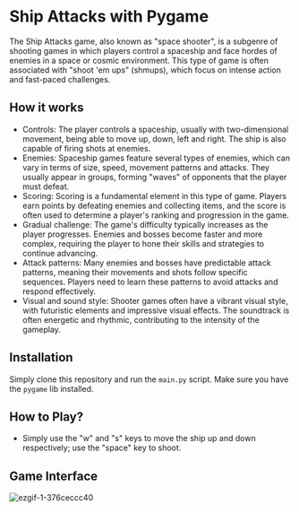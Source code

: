 # Ship Attacks with Pygame

The Ship Attacks game, also known as "space shooter", is a subgenre of shooting games in which players control a spaceship and face hordes of enemies in a space or cosmic environment. This type of game is often associated with "shoot 'em ups" (shmups), which focus on intense action and fast-paced challenges.

## How it works

- Controls: The player controls a spaceship, usually with two-dimensional movement, being able to move up, down, left and right. The ship is also capable of firing shots at enemies.
- Enemies: Spaceship games feature several types of enemies, which can vary in terms of size, speed, movement patterns and attacks. They usually appear in groups, forming "waves" of opponents that the player must defeat.
- Scoring: Scoring is a fundamental element in this type of game. Players earn points by defeating enemies and collecting items, and the score is often used to determine a player's ranking and progression in the game.
- Gradual challenge: The game's difficulty typically increases as the player progresses. Enemies and bosses become faster and more complex, requiring the player to hone their skills and strategies to continue advancing.
- Attack patterns: Many enemies and bosses have predictable attack patterns, meaning their movements and shots follow specific sequences. Players need to learn these patterns to avoid attacks and respond effectively.
- Visual and sound style: Shooter games often have a vibrant visual style, with futuristic elements and impressive visual effects. The soundtrack is often energetic and rhythmic, contributing to the intensity of the gameplay.

## Installation
Simply clone this repository and run the `main.py` script. Make sure you have the `pygame` lib installed.

## How to Play?
- Simply use the "w" and "s" keys to move the ship up and down respectively; use the "space" key to shoot.

## Game Interface
![ezgif-1-376ceccc40](https://github.com/Magah051/ship_attacks_with_pygame/assets/31749933/b1e71013-d68d-41c5-9734-53499b1917f8)
